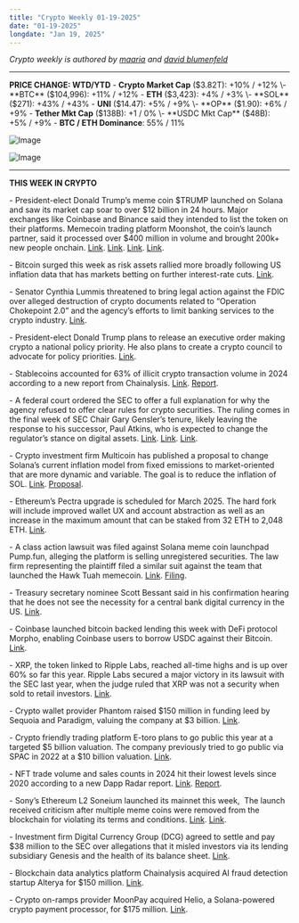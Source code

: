 ```yaml
---
title: "Crypto Weekly 01-19-2025"
date: "01-19-2025"
longdate: "Jan 19, 2025"
---
```


*Crypto weekly is authored by [maaria](https://x.com/maariabajwa) and [david blumenfeld](https://x.com/serdave_eth)*

---
**PRICE CHANGE: WTD/YTD**
\- **Crypto Market Cap** ($3.82T): +10% / +12%
\- **BTC** ($104,996): +11% / +12%
\- **ETH** ($3,423): +4% / +3%
\- **SOL** ($271): +43% / +43%
\- **UNI** ($14.47): +5% / +9%
\- **OP** ($1.90): +6% / +9%
\- **Tether Mkt Cap** ($138B): +1 / 0%
\- **USDC Mkt Cap** ($48B): +5% / +9%
\- **BTC / ETH Dominance**: 55% / 11%

![Image](/images/01-19-2025-1.png)

![Image](/images/01-19-2025-2.png)

---
**THIS WEEK IN CRYPTO**

\- President-elect Donald Trump’s meme coin $TRUMP launched on Solana and saw its market cap soar to over $12 billion in 24 hours. Major exchanges like Coinbase and Binance said they intended to list the token on their platforms. Memecoin trading platform Moonshot, the coin’s launch partner, said it processed over $400 million in volume and brought 200k+ new people onchain. [Link](https://decrypt.co/301691/donald-trump-drops-solana-meme-coin). [Link](https://news.bitcoin.com/from-thousands-to-tens-of-thousands-moonshots-user-base-skyrockets-amid-trump-meme-coin-craze/). [Link](https://www.bloomberg.com/news/articles/2025-01-18/crypto-fans-bid-up-trump-branded-token-days-before-inauguration). [Link](https://www.wsj.com/finance/currencies/trump-launches-meme-coin-ahead-of-white-house-return-16b4e99b).  
  
\- Bitcoin surged this week as risk assets rallied more broadly following US inflation data that has markets betting on further interest-rate cuts. [Link](https://www.bloomberg.com/news/articles/2025-01-17/bitcoin-on-pace-for-largest-weekly-gain-since-after-us-election).   
  
\- Senator Cynthia Lummis threatened to bring legal action against the FDIC over alleged destruction of crypto documents related to “Operation Chokepoint 2.0” and the agency’s efforts to limit banking services to the crypto industry. [Link](https://www.theblock.co/post/335281/crypto-supporter-sen-lummis-threatens-to-bring-legal-action-against-fdic-over-alleged-destruction-of-crypto-documents).   
  
\- President-elect Donald Trump plans to release an executive order making crypto a national policy priority. He also plans to create a crypto council to advocate for policy priorities. [Link](https://www.bloomberg.com/news/articles/2025-01-16/trump-plans-to-designate-cryptocurrency-as-a-national-priority).   
  
\- Stablecoins accounted for 63% of illicit crypto transaction volume in 2024 according to a new report from Chainalysis. [Link](https://www.theblock.co/post/334685/chainalysis-says-stablecoins-occupied-majority-of-illicit-crypto-transaction-volume-in-2024). [Report](https://www.chainalysis.com/blog/2025-crypto-crime-report-introduction/).   
  
\- A federal court ordered the SEC to offer a full explanation for why the agency refused to offer clear rules for crypto securities. The ruling comes in the final week of SEC Chair Gary Gensler’s tenure, likely leaving the response to his successor, Paul Atkins, who is expected to change the regulator’s stance on digital assets. [Link](https://www.reuters.com/world/us/trumps-new-sec-leadership-poised-kick-start-crypto-overhaul-sources-say-2025-01-15/). [Link](https://www.coindesk.com/policy/2025/01/13/u-s-judges-demand-sec-explain-itself-for-rebuffing-requests-for-crypto-rules). [Link](https://decrypt.co/300975/gary-gensler-slams-crypto-again-bitcoin-different).   
  
\- Crypto investment firm Multicoin has published a proposal to change Solana’s current inflation model from fixed emissions to market-oriented that are more dynamic and variable. The goal is to reduce the inflation of SOL. [Link](https://unchainedcrypto.com/solanas-inflation-rate-could-drop-under-multicoin-proposal/). [Proposal](https://github.com/solana-foundation/solana-improvement-documents/pull/228/files).   
  
\- Ethereum’s Pectra upgrade is scheduled for March 2025. The hard fork will include improved wallet UX and account abstraction as well as an increase in the maximum amount that can be staked from 32 ETH to 2,048 ETH. [Link](https://www.theblock.co/post/335357/ethereum-pectra-march).   
  
\- A class action lawsuit was filed against Solana meme coin launchpad Pump.fun, alleging the platform is selling unregistered securities. The law firm representing the plaintiff filed a similar suit against the team that launched the Hawk Tuah memecoin. [Link](https://decrypt.co/301526/lawsuit-pump-fun-solana-meme-coins-pnut). [Filing](https://www.courtlistener.com/docket/69554149/carnahan-v-baton-corporation-ltd-dba-pumpfun/).  
  
\- Treasury secretary nominee Scott Bessant said in his confirmation hearing that he does not see the necessity for a central bank digital currency in the US. [Link](https://decrypt.co/301444/trumps-treasury-pick-scott-bessant-pours-cold-water-on-us-digital-dollar-initiative).   
  
\- Coinbase launched bitcoin backed lending this week with DeFi protocol Morpho, enabling Coinbase users to borrow USDC against their Bitcoin. [Link](https://www.theblock.co/post/335007/coinbase-bitcoin-backed-onchain-loans-morpho).   
  
\- XRP, the token linked to Ripple Labs, reached all-time highs and is up over 60% so far this year. Ripple Labs secured a major victory in its lawsuit with the SEC last year, when the judge ruled that XRP was not a security when sold to retail investors. [Link](https://www.bloomberg.com/news/articles/2025-01-19/tiktok-to-restore-service-after-trump-vows-to-extend-deadline).  

\- Crypto wallet provider Phantom raised $150 million in funding leed by Sequoia and Paradigm, valuing the company at $3 billion. [Link](https://www.bloomberg.com/news/articles/2025-01-16/crypto-wallet-startup-gets-3-billion-valuation-in-sequoia-paradigm-deal).

\- Crypto friendly trading platform E-toro plans to go public this year at a targeted $5 billion valuation. The company previously tried to go public via SPAC in 2022 at a $10 billion valuation. [Link](https://www.coindesk.com/markets/2025/01/16/e-toro-crypto-friendly-trading-platform-files-for-u-s-ipo). 

\- NFT trade volume and sales counts in 2024 hit their lowest levels since 2020 according to a new Dapp Radar report. [Link](https://decrypt.co/301053/nft-market-hits-three-year-low-in-trading-and-sales-report). [Report](https://dappradar.com/blog/dapp-industry-report-2024-overview).  
  
\- Sony’s Ethereum L2 Soneium launched its mainnet this week,  The launch received criticism after multiple meme coins were removed from the blockchain for violating its terms and conditions. [Link](https://decrypt.co/300589/sony-debuts-soneium-mainnet-advancing-ethereum-layer-2-for-entertainment). [Link](https://decrypt.co/301210/vitalik-buterin-sony-l2-shows-ethereum-great-business).   
  
\- Investment firm Digital Currency Group (DCG) agreed to settle and pay $38 million to the SEC over allegations that it misled investors via its lending subsidiary Genesis and the health of its balance sheet. [Link](https://www.theblock.co/post/335438/digital-currency-group-agrees-to-pay-38-million-to-settle-with-sec-over-negligence).  
  
\- Blockchain data analytics platform Chainalysis acquired AI fraud detection startup Alterya for $150 million. [Link](https://www.coindesk.com/business/2025/01/13/chainalysis-buys-israeli-fraud-detection-startup-alterya-for-150-m).   
  
\- Crypto on-ramps provider MoonPay acquired Helio, a Solana-powered crypto payment processor, for $175 million. [Link](https://www.coindesk.com/business/2025/01/13/moon-pay-buys-crypto-payment-processor-helio-for-175-m).
